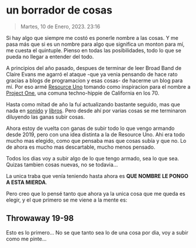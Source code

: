 # un borrador de cosas

> Martes, 10 de Enero, 2023. 23:16

Si hay algo que siempre me costó es ponerle nombre a las cosas. Y me pasa más que si es un nombre para algo que significa un monton para mí, me cuesta el quintuple. Pienso en todas las posibilidades, todo lo que se pueda no llegar a entender del todo.

A principios del año pasado, despues de terminar de leer Broad Band de Claire Evans me agarró el ataque -que ya venia pensando de hace rato gracias a blogs de programacion y esas cosas- de hacerme un blog para mí. Por eso armé [Resource Uno](https://resourceuno.netlify.app) tomando como inspiracion para el nombre a [Project One](https://en.wikipedia.org/wiki/Project_One_(San_Francisco)), una comuna techno-hippie de California en los 70.

Hasta como mitad de año la fuí actualizando bastante seguido, mas que nada en [sonido](https://resourceuno.netlify.app/sonido/) y [libros](https://resourceuno.netlify.app/libros/). Pero desde ahí por varias cosas se me terminaron diluyendo las ganas subir cosas.

Ahora estoy de vuelta con ganas de subir todo lo que vengo armando desde 2019, pero con una idea distinta a la de Resource Uno. Ahi era todo mucho mas elegido, como que pensaba mas que cosas subía y que no. Lo de ahora es mucho mas descartable, mucho menos pensado. 

Todos los dias voy a subir algo de lo que tengo armado, sea lo que sea. Quizas tambien cosas nuevas, no se todavia...

La unica traba que venía teniendo hasta ahora es **QUE NOMBRE LE PONGO A ESTA MIERDA**. 

Pero creo que lo pensé tanto que ahora ya la unica cosa que me queda es elegir, y el que primero se me viene a la mente es:

## Throwaway 19-98

Esto es lo primero... No se que tanto sea lo de una cosa por dia, voy a subir como me pinte...